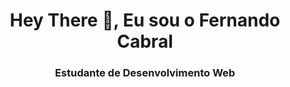 <h1 align="center">Hey There 👋, Eu sou o Fernando Cabral</h1>
<h3 align="center">Estudante de Desenvolvimento Web</h3>
